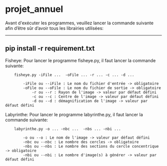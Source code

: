 # projet_annuel

Avant d'exécuter les programmes, veuillez lancer la commande suivante afin d’être sûr d’avoir tous les librairies utilisées: 
	
------------------------------
pip install -r requirement.txt 
------------------------------

Fisheye:
	Pour lancer le programme fisheye.py, il faut lancer la commande suivante:

		fisheye.py -iFile ...  -oFile ... -r ... -c ... -d ...

			-iFile ou --iFile : Le nom du fichier d'entrée -> obligatoire
			-oFile ou --oFile : Le nom du fichier de sortie -> obligatoire
    			-r ou --r : Rayon de l'image -> valeur par défaut défini
    			-c ou --c : Centre de l'image -> valeur par défaut défini
    			-d ou --d : démagnification de l'image -> valeur par défaut défini

Labyrinthe:
	Pour lancer le programme labyrinthe.py, il faut lancer la commande suivante:

		labyrinthe.py -o ... -nbc ...  -nbs ... -nbi ... 
			
			-o ou --o : Le nom de l'image -> valeur par défaut défini
			-nbc ou --nbc : Le nombre des cercles -> obligatoire
			-nbs ou --nbs : Le nombre des sections du cercle concentrique -> obligatoire
			-nbi ou --nbi : Le nombre d'image(s) à générer -> valeur par défaut défini

   
